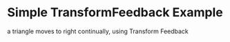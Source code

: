 # Simple TransformFeedback Example
 
a triangle moves to right continually, using Transform Feedback
